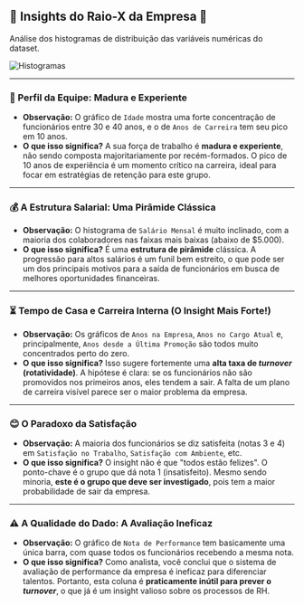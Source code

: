 ## 💎 Insights do Raio-X da Empresa 💎

Análise dos histogramas de distribuição das variáveis numéricas do dataset.

![Histogramas](../../graficos/histogramas_seaborn.png)

***

### 👤 Perfil da Equipe: Madura e Experiente
* **Observação:** O gráfico de `Idade` mostra uma forte concentração de funcionários entre 30 e 40 anos, e o de `Anos de Carreira` tem seu pico em 10 anos.
* **O que isso significa?** A sua força de trabalho é **madura e experiente**, não sendo composta majoritariamente por recém-formados. O pico de 10 anos de experiência é um momento crítico na carreira, ideal para focar em estratégias de retenção para este grupo.

***

### 💰 A Estrutura Salarial: Uma Pirâmide Clássica
* **Observação:** O histograma de `Salário Mensal` é muito inclinado, com a maioria dos colaboradores nas faixas mais baixas (abaixo de $5.000).
* **O que isso significa?** É uma **estrutura de pirâmide** clássica. A progressão para altos salários é um funil bem estreito, o que pode ser um dos principais motivos para a saída de funcionários em busca de melhores oportunidades financeiras.

***

### ⏳ Tempo de Casa e Carreira Interna (O Insight Mais Forte!)
* **Observação:** Os gráficos de `Anos na Empresa`, `Anos no Cargo Atual` e, principalmente, `Anos desde a Última Promoção` são todos muito concentrados perto do zero.
* **O que isso significa?** Isso sugere fortemente uma **alta taxa de *turnover* (rotatividade)**. A hipótese é clara: se os funcionários não são promovidos nos primeiros anos, eles tendem a sair. A falta de um plano de carreira visível parece ser o maior problema da empresa.

***

### 😊 O Paradoxo da Satisfação
* **Observação:** A maioria dos funcionários se diz satisfeita (notas 3 e 4) em `Satisfação no Trabalho`, `Satisfação com Ambiente`, etc.
* **O que isso significa?** O insight não é que "todos estão felizes". O ponto-chave é o grupo que dá nota 1 (insatisfeito). Mesmo sendo minoria, **este é o grupo que deve ser investigado**, pois tem a maior probabilidade de sair da empresa.

***

### ⚠️ A Qualidade do Dado: A Avaliação Ineficaz
* **Observação:** O gráfico de `Nota de Performance` tem basicamente uma única barra, com quase todos os funcionários recebendo a mesma nota.
* **O que isso significa?** Como analista, você conclui que o sistema de avaliação de performance da empresa é ineficaz para diferenciar talentos. Portanto, esta coluna é **praticamente inútil para prever o *turnover***, o que já é um insight valioso sobre os processos de RH.



